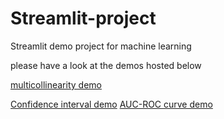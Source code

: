 # Streamlit-project
Streamlit demo project for machine learning


please have a look at the demos hosted below

[multicollinearity demo](https://multicollinearity-demo.streamlit.app/)

[Confidence interval demo](https://01-confidence-interval.streamlit.app/)
[AUC-ROC curve demo](https://01-roc-confusion-matrix.streamlit.app/)
